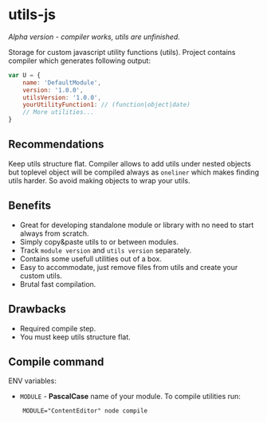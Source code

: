 # utils-js
*Alpha version - compiler works, utils are unfinished.*

Storage for custom javascript utility functions (utils).
Project contains compiler which generates following output:

```javascript
var U = {
    name: 'DefaultModule',
    version: '1.0.0',
    utilsVersion: '1.0.0',
    yourUtilityFunction1: // (function|object|date)
    // More utilities...
}
```

## Recommendations
Keep utils structure flat. Compiler allows to add utils under nested objects
but toplevel object will be compiled always as `oneliner` which makes finding utils harder.
So avoid making objects to wrap your utils.

## Benefits
- Great for developing standalone module or library with no need to start always from scratch.
- Simply copy&paste utils to or between modules.
- Track `module version` and `utils version` separately.
- Contains some usefull utilities out of a box.
- Easy to accommodate, just remove files from utils and create your custom utils.
- Brutal fast compilation.

## Drawbacks
- Required compile step.
- You must keep utils structure flat.

## Compile command
ENV variables:
- `MODULE` - **PascalCase** name of your module.
To compile utilities run:
```
    MODULE="ContentEditor" node compile
```
